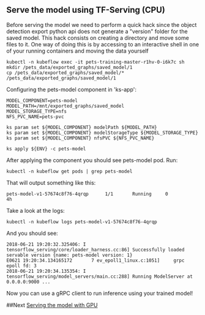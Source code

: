 ## Serve the model using TF-Serving (CPU)

Before serving the model we need to perform a quick hack since the object detection export python api does not
generate a "version" folder for the saved model. This hack consists on creating a directory and move some files to it.
One way of doing this is by accessing to an interactive shell in one of your running containers and moving the data yourself

```
kubectl -n kubeflow exec -it pets-training-master-r1hv-0-i6k7c sh
mkdir /pets_data/exported_graphs/saved_model/1
cp /pets_data/exported_graphs/saved_model/* /pets_data/exported_graphs/saved_model/1
```

Configuring the pets-model component in 'ks-app':

```
MODEL_COMPONENT=pets-model
MODEL_PATH=/mnt/exported_graphs/saved_model
MODEL_STORAGE_TYPE=nfs
NFS_PVC_NAME=pets-pvc

ks param set ${MODEL_COMPONENT} modelPath ${MODEL_PATH}
ks param set ${MODEL_COMPONENT} modelStorageType ${MODEL_STORAGE_TYPE}
ks param set ${MODEL_COMPONENT} nfsPVC ${NFS_PVC_NAME}

ks apply ${ENV} -c pets-model
```

After applying the component you should see pets-model pod. Run:
```
kubectl -n kubeflow get pods | grep pets-model
```
That will output something like this:
```
pets-model-v1-57674c8f76-4qrqp      1/1       Running     0          4h
```
Take a look at the logs:
```
kubectl -n kubeflow logs pets-model-v1-57674c8f76-4qrqp
```
And you should see:
```
2018-06-21 19:20:32.325406: I tensorflow_serving/core/loader_harness.cc:86] Successfully loaded servable version {name: pets-model version: 1}
E0621 19:20:34.134165172       7 ev_epoll1_linux.c:1051]     grpc epoll fd: 3
2018-06-21 19:20:34.135354: I tensorflow_serving/model_servers/main.cc:288] Running ModelServer at 0.0.0.0:9000 ...
```
Now you can use a gRPC client to run inference using your trained model!

##Next
[Serving the model with GPU](./tf_serving_gpu)